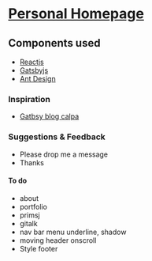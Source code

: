 # [Personal Homepage](www.tobias.gq)

## Components used

- [Reactjs](https://reactjs.org/)
- [Gatsbyjs](https://www.gatsbyjs.org/)
- [Ant Design](https://ant.design/)

### Inspiration

- [Gatbsy blog calpa](https://calpa.me/)

### Suggestions & Feedback

- Please drop me a message
- Thanks

#### To do

- about
- portfolio
- primsj
- gitalk
- nav bar menu underline, shadow
- moving header onscroll
- Style footer